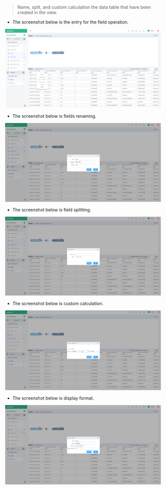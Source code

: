 > Name, split, and custom calculation the data table that have been created in the view.

* The screenshot below is the entry for the field operation.

![](/assets/word.png)

* The screenshot below is fields renaming.

![](/assets/word_rename.png)

* The screenshot below is field splitting.

![](/assets/word-split.png)

* The screenshot below is custom calculation.

![](/assets/word-calculate.png)

* The screenshot below is display format.

![](/assets/word_format.png)


